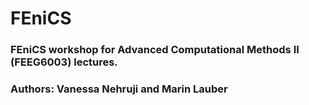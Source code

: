 # FEniCS

### FEniCS workshop for Advanced Computational Methods II (FEEG6003) lectures.

### Authors: Vanessa Nehruji and Marin Lauber
